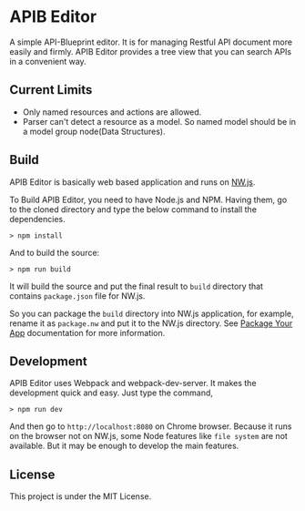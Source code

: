 # APIB Editor
A simple API-Blueprint editor. It is for managing Restful API document more easily and firmly. APIB Editor provides a tree view that you can search APIs in a convenient way.

## Current Limits
- Only named resources and actions are allowed.
- Parser can't detect a resource as a model. So named model should be in a model group node(Data Structures).

## Build

APIB Editor is basically web based application and runs on [NW.js](https://nwjs.io). 

To Build APIB Editor, you need to have Node.js and NPM. Having them, go to the cloned directory and type the below command to install the dependencies.

```
> npm install
```

And to build the source:

```
> npm run build
```

It will build the source and put the final result to `build` directory that contains `package.json` file for NW.js.

So you can package the `build` directory into NW.js application, for example, rename it as `package.nw` and put it to the NW.js directory. See [Package Your App](http://docs.nwjs.io/en/latest/For%20Users/Package%20and%20Distribute/#package-your-app) documentation for more information.

## Development

APIB Editor uses Webpack and webpack-dev-server. It makes the development quick and easy. Just type the command,

```
> npm run dev
```

And then go to `http://localhost:8080` on Chrome browser. Because it runs on the browser not on NW.js, some Node features like `file system` are not available. But it may be enough to develop the main features.

## License
This project is under the MIT License.
